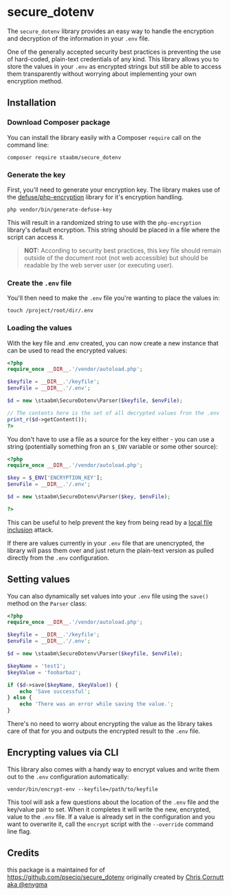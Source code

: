 # secure_dotenv

The `secure_dotenv` library provides an easy way to handle the encryption and decryption of the information in your `.env` file.

One of the generally accepted security best practices is preventing the use of hard-coded, plain-text credentials of any kind. This library allows you to store the values in your `.env` as encrypted strings but still be able to access them transparently without worrying about implementing your own encryption method.

## Installation

### Download Composer package

You can install the library easily with a Composer `require` call on the command line:

```
composer require staabm/secure_dotenv
```

### Generate the key

First, you'll need to generate your encryption key. The library makes use of the [defuse/php-encryption](https://github.com/defuse/php-encryption) library for it's encryption handling.

```
php vendor/bin/generate-defuse-key
```

This will result in a randomized string to use with the `php-encryption` library's default encryption. This string should be placed in a file where the script can access it.

> **NOT:** According to security best practices, this key file should remain outside of the document root (not web accessible) but should be readable by the web server user (or executing user).

### Create the `.env` file

You'll then need to make the `.env` file you're wanting to place the values in:

```
touch /project/root/dir/.env
```

### Loading the values

With the key file and .env created, you can now create a new instance that can be used to read the encrypted values:

```php
<?php
require_once __DIR__.'/vendor/autoload.php';

$keyfile = __DIR__.'/keyfile';
$envFile = __DIR__.'/.env';

$d = new \staabm\SecureDotenv\Parser($keyfile, $envFile);

// The contents here is the set of all decrypted values fron the .env
print_r($d->getContent());
?>
```

You don't have to use a file as a source for the key either - you can use a string (potentially something fron an `$_ENV` variable or some other source):

```php
<?php
require_once __DIR__.'/vendor/autoload.php';

$key = $_ENV['ENCRYPTION_KEY'];
$envFile = __DIR__.'/.env';

$d = new \staabm\SecureDotenv\Parser($key, $envFile);

?>
```

This can be useful to help prevent the key from being read by a [local file inclusion](https://en.wikipedia.org/wiki/File_inclusion_vulnerability#Local_File_Inclusion) attack.


If there are values currently in your `.env` file that are unencrypted, the library will pass them over and just return the plain-text version as pulled directly from the `.env` configuration.

## Setting values

You can also dynamically set values into your `.env` file using the `save()` method on the `Parser` class:

```php
<?php
require_once __DIR__.'/vendor/autoload.php';

$keyfile = __DIR__.'/keyfile';
$envFile = __DIR__.'/.env';

$d = new \staabm\SecureDotenv\Parser($keyfile, $envFile);

$keyName = 'test1';
$keyValue = 'foobarbaz';

if ($d->save($keyName, $keyValue)) {
    echo 'Save successful';
} else {
    echo 'There was an error while saving the value.';
}
```

There's no need to worry about encrypting the value as the library takes care of that for you and outputs the encrypted result to the `.env` file.

## Encrypting values via CLI

This library also comes with a handy way to encrypt values and write them out to the `.env` configuration automatically:

```
vendor/bin/encrypt-env --keyfile=/path/to/keyfile
```

This tool will ask a few questions about the location of the `.env` file and the key/value pair to set. When it completes it will write the new, encrypted, value to the `.env` file. If a value is already set in the configuration and you want to overwrite it, call the `encrypt` script with the `--override` command line flag.


## Credits

this package is a maintained for of https://github.com/psecio/secure_dotenv originally created by [Chris Cornutt aka @enygma](https://github.com/enygma) 